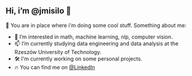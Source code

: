## Hi, i’m @jmisilo 👋

🥰 You are in place where i'm doing some cool stuff. Something about me:

- 👀 I’m interested in math, machine learning, nlp, computer vision.
- 📫 I’m currently studying data engineering and data analysis at the Rzeszów University of Technology.
- 🛠️ I'm currently working on some personal projects.
- 🔥 You can find me on [@LinkedIn](https://www.linkedin.com/in/jakub-misi%C5%82o-2bb6781ab/)
